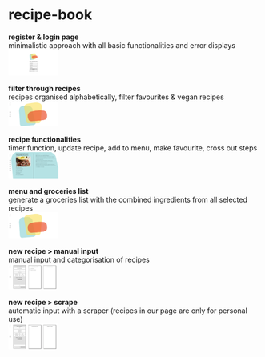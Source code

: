 # recipe-book

**register & login page** <br/>
minimalistic approach with all basic functionalities and error displays <br/>
<img src="client/public/gifs/01_login.gif" width="100vw"/>

**filter through recipes** <br/>
recipes organised alphabetically, filter favourites & vegan recipes <br/>
<img src="client/public/gifs/02_search.gif" width="100vw"/>

**recipe functionalities** <br/>
timer function, update recipe, add to menu, make favourite, cross out steps <br/>
<img src="client/public/gifs/03_recipe.gif" width="100vw"/>

**menu and groceries list** <br/>
generate a groceries list with the combined ingredients from all selected recipes <br/>
<img src="client/public/gifs/04_menu.gif" width="100vw"/>

**new recipe > manual input** <br/>
manual input and categorisation of recipes <br/>
<img src="client/public/gifs/05_create_manual.gif" width="100vw"/>

**new recipe > scrape** <br/>
automatic input with a scraper (recipes in our page are only for personal use) <br/>
<img src="client/public/gifs/06_create_scraper.gif" width="100vw"/>
